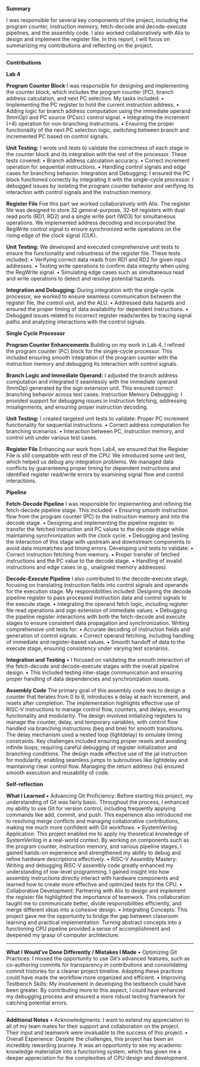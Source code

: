**Summary**

I was responsible for several key components of the project, including the program counter, instruction memory, fetch-decode and decode-execute pipelines, and the assembly code. I also worked collaboratively with Alix to design and implement the register file.
In this report, I will focus on summarizing my contributions and reflecting on the project.
________________________________________

**Contributions**

**Lab 4**

**Program Counter Block**
I was responsible for designing and implementing the counter block, which includes the program counter (PC), branch address calculation, and next PC selection. My tasks included:
•	Implementing the PC register to hold the current instruction address.
•	Adding logic for branch address computation using the immediate operand (ImmOp) and PC source (PCsrc) control signal.
•	Integrating the increment (+4) operation for non-branching instructions.
•	Ensuring the proper functionality of the next PC selection logic, switching between branch and incremented PC based on control signals.

**Unit Testing:** I wrote unit tests to validate the correctness of each stage in the counter block and its integration with the rest of the processor. These tests covered:
•	Branch address calculation accuracy.
•	Correct increment operation for sequential instructions.
•	Handling control signals and edge cases for branching behavior.
Integration and Debugging: I ensured the PC block functioned correctly by integrating it with the single-cycle processor. I debugged issues by isolating the program counter behavior and verifying its interaction with control signals and the instruction memory.

**Register File**
Foe this part we worked collaboratively with Alix. The register file was designed to store 32 general-purpose, 32-bit registers with dual read ports (RD1, RD2) and a single write port (WD3) for simultaneous operations. We implemented address decoding and incorporated the RegWrite control signal to ensure synchronized write operations on the rising edge of the clock signal (CLK).

**Unit Testing:**
We developed and executed comprehensive unit tests to ensure the functionality and robustness of the register file. These tests included:
•	Verifying correct data reads from RD1 and RD2 for given input addresses.
•	Testing write operations to confirm data integrity when using the RegWrite signal.
•	Simulating edge cases such as simultaneous read and write operations to detect and resolve potential hazards.

**Integration and Debugging:**
During integration with the single-cycle processor, we worked to ensure seamless communication between the register file, the control unit, and the ALU.
•	Addressed data hazards and ensured the proper timing of data availability for dependent instructions.
•	Debugged issues related to incorrect register reads/writes by tracing signal paths and analyzing interactions with the control signals.


**Single Cycle Processor**

**Program Counter Enhancements**
Building on my work in Lab 4, I refined the program counter (PC) block for the single-cycle processor. This included ensuring smooth integration of the program counter with the instruction memory and debugging its interaction with control signals.

**Branch Logic and Immediate Operand:** I adjusted the branch address computation and integrated it seamlessly with the immediate operand (ImmOp) generated by the sign extension unit. This ensured correct branching behavior across test cases.
Instruction Memory Debugging: I provided support for debugging issues in instruction fetching, addressing misalignments, and ensuring proper instruction decoding.

**Unit Testing:** I created targeted unit tests to validate:
Proper PC increment functionality for sequential instructions.
•	Correct address computation for branching scenarios.
•	Interaction between PC, instruction memory, and control unit under various test cases.

**Register File**
Enhancing our work from Lab4, we ensured that the Register File is still compatible with rest of the CPU. We introduced some unit test, which helped us debug any integration problems. We managed data conflicts by guaranteeing proper timing for dependent instructions and identified register read/write errors by examining signal flow and control interactions.

**Pipeline**

**Fetch-Decode Pipeline**
I was responsible for implementing and refining the fetch-decode pipeline stage. This included:
•	Ensuring smooth instruction flow from the program counter (PC) to the instruction memory and into the decode stage.
•	Designing and implementing the pipeline register to transfer the fetched instruction and PC values to the decode stage while maintaining synchronization with the clock cycle.
•	Debugging and testing the interaction of this stage with upstream and downstream components to avoid data mismatches and timing errors.
Developing unit tests to validate:
•	Correct instruction fetching from memory.
•	Proper transfer of fetched instructions and the PC value to the decode stage.
•	Handling of invalid instructions and edge cases (e.g., unaligned memory addresses).

**Decode-Execute Pipeline**
I also contributed to the decode-execute stage, focusing on translating instruction fields into control signals and operands for the execution stage. My responsibilities included:
Designing the decode pipeline register to pass processed instruction data and control signals to the execute stage.
•	Integrating the operand fetch logic, including register file read operations and sign extension of immediate values.
•	Debugging the pipeline register interactions with both the fetch-decode and execute stages to ensure consistent data propagation and synchronization.
Writing comprehensive unit tests for:
•	Accurate decoding of instruction fields and generation of control signals.
•	Correct operand fetching, including handling of immediate and register-based values.
•	Smooth handoff of data to the execute stage, ensuring consistency under varying test scenarios.

**Integration and Testing**
•	I focused on validating the smooth interaction of the fetch-decode and decode-execute stages with the overall pipeline design.
•	This included testing inter-stage communication and ensuring proper handling of data dependencies and synchronization issues.

**Assembly Code**
The primary goal of this assembly code was to design a counter that iterates from 0 to 8, introduces a delay at each increment, and resets after completion. The implementation highlights effective use of RISC-V instructions to manage control flow, counters, and delays, ensuring functionality and modularity.
The design involved initializing registers to manage the counter, delay, and temporary variables, with control flow handled via branching instructions (beq and bne) for smooth transitions. The delay mechanism used a nested loop (lightdelay) to simulate timing constraints. Key challenges included ensuring proper resets and avoiding infinite loops, requiring careful debugging of register initialization and branching conditions.
The design made effective use of the jal instruction for modularity, enabling seamless jumps to subroutines like lightdelay and maintaining clear control flow. Managing the return address (ra) ensured smooth execution and reusability of code.

**Self-reflection**

**What I Learned**
•	Advancing Git Proficiency: Before starting this project, my understanding of Git was fairly basic. Throughout the process, I enhanced my ability to use Git for version control, including frequently applying commands like add, commit, and push. This experience also introduced me to resolving merge conflicts and managing collaborative contributions, making me much more confident with Git workflows.
•	SystemVerilog Application: This project enabled me to apply my theoretical knowledge of SystemVerilog in a real-world context. By working on components such as the program counter, instruction memory, and various pipeline stages, I gained hands-on experience and strengthened my ability to debug and refine hardware descriptions effectively.
•	RISC-V Assembly Mastery: Writing and debugging RISC-V assembly code greatly enhanced my understanding of low-level programming. I gained insight into how assembly instructions directly interact with hardware components and learned how to create more effective and optimized tests for the CPU.
•	Collaborative Development: Partnering with Alix to design and implement the register file highlighted the importance of teamwork. This collaboration taught me to communicate better, divide responsibilities efficiently, and merge different ideas into a cohesive design.
•	Integrating Concepts: This project gave me the opportunity to bridge the gap between classroom learning and practical implementation. Turning abstract concepts into a functioning CPU pipeline provided a sense of accomplishment and deepened my grasp of computer architecture.
________________________________________

**What I Would've Done Differently / Mistakes I Made**
•	Optimizing Git Practices: I missed the opportunity to use Git’s advanced features, such as co-authoring commits for transparency in contributions and consolidating commit histories for a cleaner project timeline. Adopting these practices could have made the workflow more organized and efficient.
•	Improving Testbench Skills: My involvement in developing the testbench could have been greater. By contributing more to this aspect, I could have enhanced my debugging process and ensured a more robust testing framework for catching potential errors.

________________________________________
**Additional Notes**
•	Acknowledgments: I want to extend my appreciation to all of my team mates for their support and collaboration on the project. Their input and teamwork were invaluable to the success of this project.
•	Overall Experience: Despite the challenges, this project has been an incredibly rewarding journey. It was an opportunity to see my academic knowledge materialize into a functioning system, which has given me a deeper appreciation for the complexities of CPU design and development.


